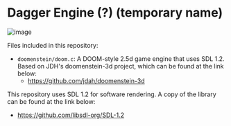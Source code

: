 # Dagger Engine (?) (temporary name)
![image](https://github.com/user-attachments/assets/d1cb8386-7a81-424a-94f2-9a7ad218adb2)

Files included in this repository:
  -  `doomenstein/doom.c`: A DOOM-style 2.5d game engine that uses SDL 1.2. Based on JDH's doomenstein-3d project, which can be found at the link below:
     - https://github.com/jdah/doomenstein-3d

This repository uses SDL 1.2 for software rendering. A copy of the library can be found at the link below:
  -  https://github.com/libsdl-org/SDL-1.2
